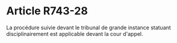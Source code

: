 # Article R743-28

La procédure suivie devant le tribunal de grande instance statuant disciplinairement est applicable devant la cour d'appel.
